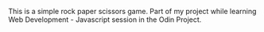 This is a simple rock paper scissors game.
Part of my project while learning Web Development - Javascript session in 
the Odin Project.
